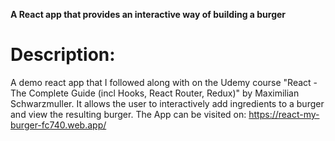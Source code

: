 **A React app that provides an interactive way of building a burger**

# Description:
A demo react app that I followed along with on the Udemy course "React - The Complete Guide (incl Hooks, React Router, Redux)" by Maximilian Schwarzmuller. It allows the user to interactively add ingredients to a burger and view the resulting burger.
The App can be visited on: https://react-my-burger-fc740.web.app/
